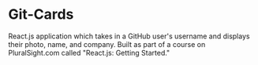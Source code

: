 # Git-Cards
React.js application which takes in a GitHub user's username and displays their photo, name, and company. Built as part of a course on PluralSight.com called "React.js: Getting Started."
